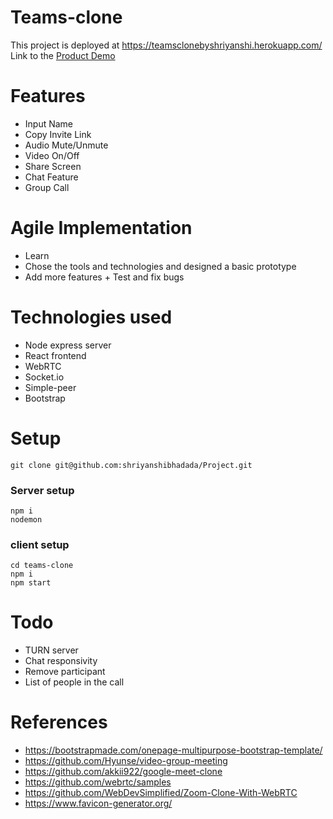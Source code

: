 # Teams-clone
This project is deployed at https://teamsclonebyshriyanshi.herokuapp.com/ \
Link to the [Product Demo](https://drive.google.com/file/d/1jagvUjupJ_huRA-VtS2uBg2tIy1ELuHj/view?usp=sharing)

# Features
* Input Name
* Copy Invite Link
* Audio Mute/Unmute
* Video On/Off
* Share Screen
* Chat Feature
* Group Call

# Agile Implementation
* Learn
* Chose the tools and technologies and designed a basic prototype
* Add more features + Test and fix bugs

# Technologies used
* Node express server
* React frontend
* WebRTC
* Socket.io
* Simple-peer
* Bootstrap

# Setup
`git clone git@github.com:shriyanshibhadada/Project.git`
### Server setup
`npm i`\
`nodemon`

### client setup
`cd teams-clone`\
`npm i`\
`npm start`

# Todo
* TURN server
* Chat responsivity
* Remove participant
* List of people in the call

# References
* https://bootstrapmade.com/onepage-multipurpose-bootstrap-template/
* https://github.com/Hyunse/video-group-meeting
* https://github.com/akkii922/google-meet-clone
* https://github.com/webrtc/samples
* https://github.com/WebDevSimplified/Zoom-Clone-With-WebRTC
* https://www.favicon-generator.org/

